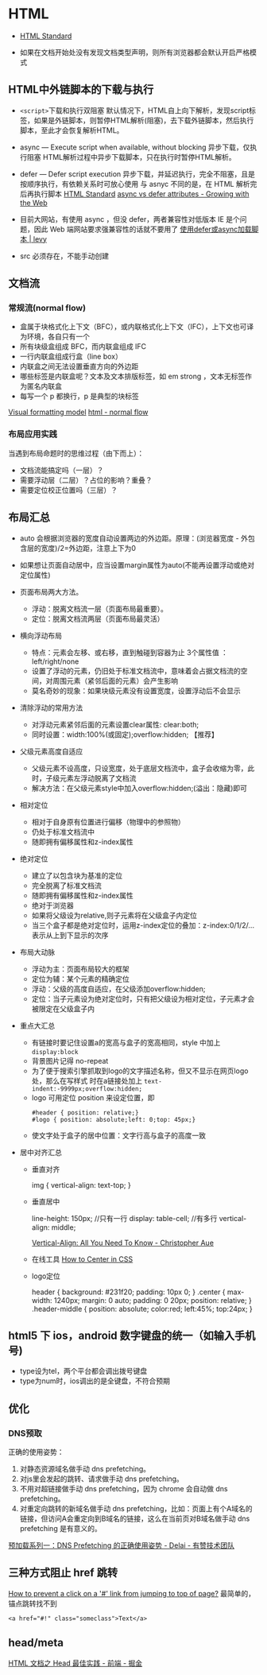 # HTML

* [HTML Standard](https://html.spec.whatwg.org/multipage/)

* 如果在文档开始处没有发现文档类型声明，则所有浏览器都会默认开启严格模式

## HTML中外链脚本的下载与执行

* `<script>`下载和执行双阻塞
   默认情况下，HTML自上向下解析，发现script标签，如果是外链脚本，则暂停HTML解析(阻塞)，去下载外链脚本，然后执行脚本，至此才会恢复解析HTML。
* async —  Execute script when available, without blocking
  异步下载，仅执行阻塞
  HTML解析过程中异步下载脚本，只在执行时暂停HTML解析。
* defer —  Defer script execution
  异步下载，并延迟执行，完全不阻塞，且是按顺序执行，有依赖关系时可放心使用
  与 asnyc 不同的是，在 HTML 解析完后再执行脚本
  [HTML Standard](https://html.spec.whatwg.org/multipage/scripting.html)
  [async vs defer attributes - Growing with the Web](http://www.growingwiththeweb.com/2014/02/async-vs-defer-attributes.html)
* 目前大网站，有使用 async ，但没 defer，两者兼容性对低版本 IE 是个问题，因此 Web 端网站要求强兼容性的话就不要用了
[使用defer或async加载脚本 | levy](http://levy.work/2017-01-25-script-defer-and-async/)

* src 必须存在，不能手动创建

## 文档流

### 常规流(normal flow)

* 盒属于块格式化上下文（BFC），或内联格式化上下文（IFC），上下文也可译为环境，各自只有一个
* 所有块级盒组成 BFC，而内联盒组成 IFC
* 一行内联盒组成行盒（line box）
* 内联盒之间无法设置垂直方向的外边距
* 哪些标签是内联盒呢？文本及文本排版标签，如 em strong ，文本无标签作为匿名内联盒
* 每写一个 p 都换行，p 是典型的块标签

[Visual formatting model](https://www.w3.org/TR/CSS21/visuren.html#normal-flow)
[html - normal flow](https://codepen.io/cyio/pen/KmpRPR)

### 布局应用实践
当遇到布局命题时的思维过程（由下而上）：

* 文档流能搞定吗（一层）？
* 需要浮动层（二层）？占位的影响？重叠？
* 需要定位校正位置吗（三层）？

## 布局汇总

* auto 会根据浏览器的宽度自动设置两边的外边距。原理：(浏览器宽度 - 外包含层的宽度)/2=外边距，注意上下为0
* 如果想让页面自动居中，应当设置margin属性为auto(不能再设置浮动或绝对定位属性)

* 页面布局两大方法。
  * 浮动：脱离文档流一层（页面布局最重要）。
  * 定位：脱离文档流两层（页面布局最灵活）

* 横向浮动布局
  * 特点：元素会左移、或右移，直到触碰到容器为止 3个属性值 ：left/right/none
  * 设置了浮动的元素，仍旧处于标准文档流中，意味着会占据文档流的空间，对周围元素（紧邻后面的元素）会产生影响
  * 莫名奇妙的现象：如果块级元素没有设置宽度，设置浮动后不会显示

* 清除浮动的常用方法
  * 对浮动元素紧邻后面的元素设置clear属性: clear:both;
  * 同时设置：width:100%(或固定);overflow:hidden; 【推荐】

* 父级元素高度自适应
  * 父级元素不设高度，只设宽度，处于底层文档流中，盒子会收缩为零，此时，子级元素左浮动脱离了文档流
  * 解决方法：在父级元素style中加入overflow:hidden;(溢出：隐藏)即可

* 相对定位
  * 相对于自身原有位置进行偏移（物理中的参照物）
  * 仍处于标准文档流中
  * 随即拥有偏移属性和z-index属性

* 绝对定位
  * 建立了以包含块为基准的定位
  * 完全脱离了标准文档流
  * 随即拥有偏移属性和z-index属性
  * 绝对于浏览器
  * 如果将父级设为relative,则子元素将在父级盒子内定位
  * 当三个盒子都是绝对定位时，运用z-index定位的叠加：z-index:0/1/2/... 表示从上到下显示的次序

* 布局大动脉
  * 浮动为主：页面布局较大的框架
  * 定位为辅：某个元素的精确定位
  * 浮动：父级的高度自适应，在父级添加overflow:hidden;
  * 定位：当子元素设为绝对定位时，只有把父级设为相对定位，子元素才会被限定在父级盒子内

* 重点大汇总
  * 有链接时要记住设置a的宽高与盒子的宽高相同，style 中加上 `display:block`
  * 背景图片记得 no-repeat
  * 为了便于搜索引擎抓取到logo的文字描述名称，但又不显示在网页logo处，那么在写样式 时在a链接处加上 `text-indent:-9999px;overflow:hidden;`
  * logo 可用定位 position 来设定位置，即 
    ```
    #header { position: relative;}
    #logo { position: absolute;left: 0;top: 45px;}
    ```
  * 使文字处于盒子的居中位置：文字行高与盒子的高度一致

* 居中对齐汇总

  * 垂直对齐

    img {
      vertical-align: text-top;
    }

  * 垂直居中

    line-height: 150px; //只有一行
    display: table-cell; //有多行
    vertical-align: middle;

    [Vertical-Align: All You Need To Know - Christopher Aue](http://christopheraue.net/2014/03/05/vertical-align/)

  * 在线工具 [How to Center in CSS](http://howtocenterincss.com/)

  * logo定位

    header {
      background: #231f20;
      padding: 10px 0;
    }
    .center {
      max-width: 1240px;
      margin: 0 auto;
      padding: 0 20px;
      position: relative;
    }
    .header-middle {
      position: absolute;
      color:red;
      left:45%;
      top:24px;
    }

## html5 下 ios，android 数字键盘的统一（如输入手机号)
* type设为tel，两个平台都会调出拨号键盘
* type为num时，ios调出的是全键盘，不符合预期

## 优化

### DNS预取
正确的使用姿势：
1. 对静态资源域名做手动 dns prefetching。 
2. 对js里会发起的跳转、请求做手动 dns prefetching。 
3. 不用对超链接做手动 dns prefetching，因为 chrome 会自动做 dns prefetching。 
4. 对重定向跳转的新域名做手动 dns prefetching，比如：页面上有个A域名的链接，但访问A会重定向到B域名的链接，这么在当前页对B域名做手动 dns prefetching 是有意义的。

[预加载系列一：DNS Prefetching 的正确使用姿势 - Delai - 有赞技术团队](https://tech.youzan.com/dns-prefetching/)

## 三种方式阻止 href 跳转
[How to prevent a click on a '#' link from jumping to top of page?](https://stackoverflow.com/a/44491091/5657916)
最简单的，锚点跳转找不到
```
<a href="#!" class="someclass">Text</a>
```

## head/meta
[HTML 文档之 Head 最佳实践 - 前端 - 掘金](https://juejin.im/entry/5a5395d76fb9a01c9e45d027)
